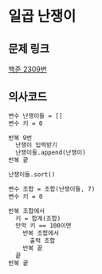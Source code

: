 # 일곱 난쟁이

## 문제 링크
[백준 2309번](https://www.acmicpc.net/problem/2309)

## 의사코드
```md
변수 난쟁이들 = []
변수 키 = 0

반복 9번
  난쟁이 입력받기
  난쟁이들.append(난쟁이)
반복 끝

난쟁이들.sort()

변수 조합 = 조합(난쟁이들, 7)
변수 키 = 0

반복 조합에서
  키 = 합계(조합)
  만약 키 == 100이면
    반복 조합에서
      출력 조합
    반복 끝
  끝
반복 끝

```